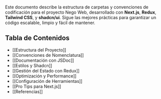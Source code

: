 Este documento describe la estructura de carpetas y convenciones de codificación para el proyecto Nego Web, desarrollado con **Next.js**, **Redux**, **Tailwind CSS**, y **shadcn/ui**. Sigue las mejores prácticas para garantizar un código escalable, limpio y fácil de mantener.

## Tabla de Contenidos

- [[Estructura del Proyecto]]
- [[Convenciones de Nomenclatura]]
- [[Documentación con JSDoc]]
- [[Estilos y Shadcn]]
- [[Gestión del Estado con Redux]]
- [[Optimización y Performance]]
- [[Configuración de Herramientas]]
- [[Pro Tips para Next.js]]
- [[Referencias]]
